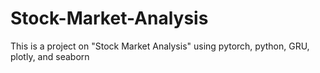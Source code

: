 # Stock-Market-Analysis
This is a project on "Stock Market Analysis" using pytorch, python, GRU, plotly, and seaborn
